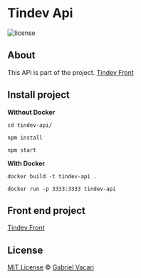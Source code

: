 # Tindev Api

![license](https://img.shields.io/github/license/vacarigabriel/tindev-api?color=blue)

## About
This API is part of the project. [Tindev Front](https://github.com/VacariGabriel/tindev-front)

## Install project

**Without Docker**

`cd tindev-api/`

`npm install`

`npm start`

**With Docker**

`docker build -t tindev-api .`

`docker run -p 3333:3333 tindev-api`

## Front end project
[Tindev Front](https://github.com/VacariGabriel/tindev-front)

## License
[MIT License](./LICENSE.md) © [Gabriel Vacari](https://github.com/VacariGabriel)
